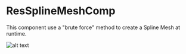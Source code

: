 # ResSplineMeshComp

This component use a "brute force" method to create a Spline Mesh at runtime.

![alt text](https://user-images.githubusercontent.com/484208/27290853-c52c2a38-550e-11e7-94ee-2bcbe8af6b7f.gif)


